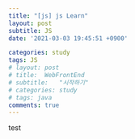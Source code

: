 ```yaml
---
title: "[js] js Learn"
layout: post
subtitle: JS
date: '2021-03-03 19:45:51 +0900'

categories: study
tags: JS
# layout: post
# title:  WebFrontEnd
# subtitle:   "시작하기"
# categories: study
# tags: java
comments: true
---
```



test

